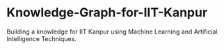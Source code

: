 # Knowledge-Graph-for-IIT-Kanpur
Building a knowledge for IIT Kanpur using Machine Learning and Artificial Intelligence Techniques.
